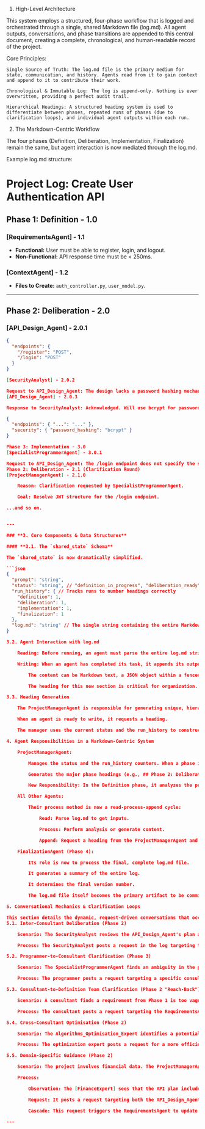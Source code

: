 1. High-Level Architecture

This system employs a structured, four-phase workflow that is logged and orchestrated through a single, shared Markdown file (log.md). All agent outputs, conversations, and phase transitions are appended to this central document, creating a complete, chronological, and human-readable record of the project.

Core Principles:

    Single Source of Truth: The log.md file is the primary medium for state, communication, and history. Agents read from it to gain context and append to it to contribute their work.

    Chronological & Immutable Log: The log is append-only. Nothing is ever overwritten, providing a perfect audit trail.

    Hierarchical Headings: A structured heading system is used to differentiate between phases, repeated runs of phases (due to clarification loops), and individual agent outputs within each run.

2. The Markdown-Centric Workflow

The four phases (Definition, Deliberation, Implementation, Finalization) remain the same, but agent interaction is now mediated through the log.md.

Example log.md structure:

# Project Log: Create User Authentication API

## Phase 1: Definition - 1.0

### [RequirementsAgent] - 1.1
* **Functional:** User must be able to register, login, and logout.
* **Non-Functional:** API response time must be < 250ms.

### [ContextAgent] - 1.2
* **Files to Create:** `auth_controller.py`, `user_model.py`.

---
## Phase 2: Deliberation - 2.0

### [API_Design_Agent] - 2.0.1
```json
{
  "endpoints": {
    "/register": "POST",
    "/login": "POST"
  }
}

[SecurityAnalyst] - 2.0.2

Request to API_Design_Agent: The design lacks a password hashing mechanism. Please specify one.
[API_Design_Agent] - 2.0.3

Response to SecurityAnalyst: Acknowledged. Will use bcrypt for password hashing.

{
  "endpoints": { "...": "..." },
  "security": { "password_hashing": "bcrypt" }
}

Phase 3: Implementation - 3.0
[SpecialistProgrammerAgent] - 3.0.1

Request to API_Design_Agent: The /login endpoint does not specify the structure of the JWT to be returned. Please clarify.
Phase 2: Deliberation - 2.1 (Clarification Round)
[ProjectManagerAgent] - 2.1.0

    Reason: Clarification requested by SpecialistProgrammerAgent.

    Goal: Resolve JWT structure for the /login endpoint.

...and so on.


---

### **3. Core Components & Data Structures**

#### **3.1. The `shared_state` Schema**

The `shared_state` is now dramatically simplified.

```json
{
  "prompt": "string",
  "status": "string", // "definition_in_progress", "deliberation_ready", etc.
  "run_history": { // Tracks runs to number headings correctly
    "definition": 1,
    "deliberation": 1,
    "implementation": 1,
    "finalization": 1
  },
  "log.md": "string" // The single string containing the entire Markdown log.
}

3.2. Agent Interaction with log.md

    Reading: Before running, an agent must parse the entire log.md string. It needs logic to find the most recent version of its dependencies. For example, the OOP_Design_Agent would scan from the bottom up to find the latest [RequirementsAgent] output.

    Writing: When an agent has completed its task, it appends its output as a new section to the log.md.

        The content can be Markdown text, a JSON object within a fenced code block, or any other structured format.

        The heading for this new section is critical for organization.

3.3. Heading Generation

    The ProjectManagerAgent is responsible for generating unique, hierarchical headings.

    When an agent is ready to write, it requests a heading.

    The manager uses the current status and the run_history to construct the heading. For example, if the status is deliberation_in_progress and the current run is 2, the heading for the SecurityAnalyst would be ### [SecurityAnalyst] - Deliberation - Run 2.X, where X is an incrementing counter for actions within that phase run.

4. Agent Responsibilities in a Markdown-Centric System

    ProjectManagerAgent:

        Manages the status and the run_history counters. When a phase is re-entered (e.g., for clarification), it increments the corresponding run counter (e.g., deliberation becomes 2).

        Generates the major phase headings (e.g., ## Phase 2: Deliberation - Run 2) and the specific sub-headings for each agent's output.

        New Responsibility: In the Definition phase, it analyzes the prompt to determine the project's domain and instantiates the DomainExpertConsultant with an appropriate name (e.g., [FinanceExpert]).

    All Other Agents:

        Their process method is now a read-process-append cycle:

            Read: Parse log.md to get inputs.

            Process: Perform analysis or generate content.

            Append: Request a heading from the ProjectManagerAgent and append the new section to the log.md string in the shared_state.

    FinalizationAgent (Phase 4):

        Its role is now to process the final, complete log.md file.

        It generates a summary of the entire log.

        It determines the final version number.

        The log.md file itself becomes the primary artifact to be committed to version control, serving as a complete, self-contained record of the agent team's work. The commit message can be generated from the finalization summary.

5. Conversational Mechanics & Clarification Loops

This section details the dynamic, request-driven conversations that occur within and between the workflow phases. All conversations are managed via the agent_requests queue in the log.md itself.
5.1. Inter-Consultant Deliberation (Phase 2)

    Scenario: The SecurityAnalyst reviews the API_Design_Agent's plan and finds that it doesn't specify authentication methods.

    Process: The SecurityAnalyst posts a request in the log targeting the API_Design_Agent. The API_Design_Agent is activated, updates its plan, and posts its response.

5.2. Programmer-to-Consultant Clarification (Phase 3)

    Scenario: The SpecialistProgrammerAgent finds an ambiguity in the plan.

    Process: The programmer posts a request targeting a specific consultant. The ProjectManagerAgent detects this and reverts the status to deliberation_in_progress, re-activating the consultant team to resolve the issue.

5.3. Consultant-to-Definition Team Clarification (Phase 2 "Reach-Back")

    Scenario: A consultant finds a requirement from Phase 1 is too vague.

    Process: The consultant posts a request targeting the RequirementsAgent. The RequirementsAgent is activated (despite its phase being over) and posts a clarification, which triggers a cascade of updates among the consultants.

5.4. Cross-Consultant Optimisation (Phase 2)

    Scenario: The Algorithms_Optimisation_Expert identifies a potential performance issue in the OOP_Design_Agent's plan.

    Process: The optimization expert posts a request for a more efficient algorithm. The OOP designer updates its plan in response.

5.5. Domain-Specific Guidance (Phase 2)

    Scenario: The project involves financial data. The ProjectManagerAgent has instantiated the DomainExpertConsultant as [FinanceExpert]. This expert reviews the API_Design_Agent's plan.

    Process:

        Observation: The [FinanceExpert] sees that the API plan includes an endpoint to delete transaction records.

        Request: It posts a request targeting both the API_Design_Agent and the RequirementsAgent: "Financial regulations require that all transaction records be retained for 7 years. The DELETE /transaction/{id} endpoint violates this. Please update the requirements and API design to use a soft-delete pattern instead, marking records as 'voided' but not removing them."

        Cascade: This request triggers the RequirementsAgent to update its functional requirements and the API_Design_Agent to change the endpoint from DELETE to PUT or POST for voiding transactions. This ensures the technical solution is compliant with real-world industry rules.

--- 